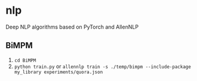 # nlp
Deep NLP algorithms based on PyTorch and AllenNLP

## BiMPM
1. `cd BiMPM`
2. `python train.py` or `allennlp train -s ./temp/bimpm --include-package my_library experiments/quora.json`